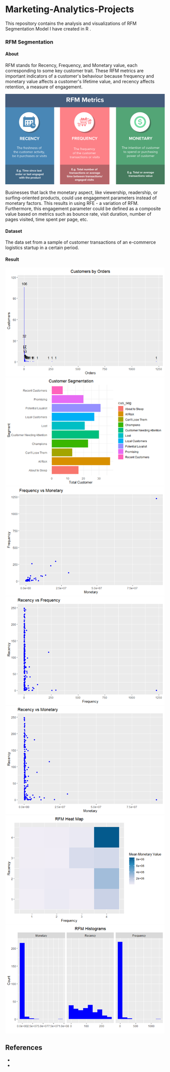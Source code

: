 # Marketing-Analytics-Projects
This repository contains the analysis and visualizations of RFM Segmentation Model I have created in R .

### RFM Segmentation
#### About
RFM stands for Recency, Frequency, and Monetary value, each corresponding to some key customer trait. These RFM metrics are important indicators of a customer's behaviour because frequency and monetary value affects a customer's lifetime value, and recency affects retention, a measure of engagement.

![visualization image](https://github.com/gilangpamungkas/RFM-Sgementation-Model/blob/main/Incontent_image.png)

Businesses that lack the monetary aspect, like viewership, readership, or surfing-oriented products, could use engagement parameters instead of monetary factors. This results in using RFE - a variation of RFM. Furthermore, this engagement parameter could be defined as a composite value based on metrics such as bounce rate, visit duration, number of pages visited, time spent per page, etc.


#### Dataset
The data set from a sample of customer transactions of an e-commerce logistics startup in a certain period.



#### Result

![visualization image](https://github.com/gilangpamungkas/RFM-Sgementation-Model/blob/main/customer_by_order.png)
![visualization image](https://github.com/gilangpamungkas/RFM-Sgementation-Model/blob/main/customer_segmentation.png)
![visualization image](https://github.com/gilangpamungkas/RFM-Sgementation-Model/blob/main/frequency_monetary.png)
![visualization image](https://github.com/gilangpamungkas/RFM-Sgementation-Model/blob/main/recency_frequency.png)
![visualization image](https://github.com/gilangpamungkas/RFM-Sgementation-Model/blob/main/recency_vs_monetary.png)
![visualization image](https://github.com/gilangpamungkas/RFM-Sgementation-Model/blob/main/rfm_heat_map.png)
![visualization image](https://github.com/gilangpamungkas/RFM-Sgementation-Model/blob/main/rfm_histograms.png)


## References
-
- 
